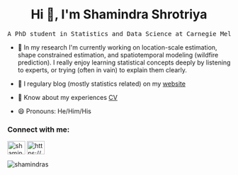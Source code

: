 <h1 align="center">Hi 👋, I'm Shamindra Shrotriya</h1>
<PRE align="center">A PhD student in Statistics and Data Science at Carnegie Mellon University (CMU)</PRE>

- 🔭 In my research I'm currently working on location-scale estimation, shape constrained estimation, and spatiotemporal modeling (wildfire prediction). I really enjoy learning statistical concepts deeply by listening to experts, or trying (often in vain) to explain them clearly.

- 📝 I regulary blog (mostly statistics related) on my [website](https://www.shamindras.com/)

- 📄 Know about my experiences [CV](https://www.shamindras.com/data/pdfs/CV.pdf)

- 😄 Pronouns: He/Him/His

<h3 align="left">Connect with me:</h3>
<p align="left">
<a href="https://twitter.com/shamindraas" target="blank"><img align="center" src="https://cdn.jsdelivr.net/npm/simple-icons@3.0.1/icons/twitter.svg" alt="shamindraas" height="30" width="40" /></a>
<a href="/https://www.shamindras.com/index.xml" target="blank"><img align="center" src="https://cdn.jsdelivr.net/npm/simple-icons@3.0.1/icons/rss.svg" alt="https://www.shamindras.com/index.xml" height="30" width="40" /></a>
</p>

<p align="left"> <img src="https://komarev.com/ghpvc/?username=shamindras&label=Profile%20views&color=0e75b6&style=flat" alt="shamindras" /> </p>
